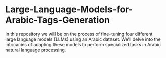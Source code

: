 # Large-Language-Models-for-Arabic-Tags-Generation
In this repository we will be on the process of fine-tuning four different large language models (LLMs) using an Arabic dataset. We'll delve into the intricacies of adapting these models to perform specialized tasks in Arabic natural language processing. 

